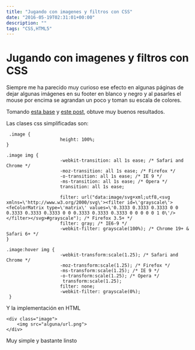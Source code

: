 ```yaml
---
title: "Jugando con imagenes y filtros con CSS"
date: "2016-05-19T02:31:01+00:00"
description: ""
tags: "CSS,HTML5"
---
```

# Jugando con imagenes y filtros con CSS

Siempre me ha parecido muy curioso ese efecto en algunas páginas de dejar algunas imágenes en su footer en blanco y negro y al pasarles el mouse por encima se agrandan un poco y toman su escala de colores.

Tomando [esta base](http://jsfiddle.net/27Syr/1206/) y [este post](http://stackoverflow.com/questions/7273927/image-greyscale-with-css-re-color-on-mouse-over), obtuve muy buenos resultados.

Las clases css simplificadas son:
```
 .image {
                    height: 100%;
}

.image img {
                    -webkit-transition: all 1s ease; /* Safari and Chrome */
                    -moz-transition: all 1s ease; /* Firefox */
                    -o-transition: all 1s ease; /* IE 9 */
                    -ms-transition: all 1s ease; /* Opera */
                    transition: all 1s ease;

                    filter: url("data:image/svg+xml;utf8,<svg xmlns=\'http://www.w3.org/2000/svg\'><filter id=\'grayscale\'><feColorMatrix type=\'matrix\' values=\'0.3333 0.3333 0.3333 0 0 0.3333 0.3333 0.3333 0 0 0.3333 0.3333 0.3333 0 0 0 0 0 1 0\'/></filter></svg>#grayscale"); /* Firefox 3.5+ */
                    filter: gray; /* IE6-9 */
                    -webkit-filter: grayscale(100%); /* Chrome 19+ & Safari 6+ */
}

.image:hover img {
                    -webkit-transform:scale(1.25); /* Safari and Chrome */
                    -moz-transform:scale(1.25); /* Firefox */
                    -ms-transform:scale(1.25); /* IE 9 */
                    -o-transform:scale(1.25); /* Opera */
                     transform:scale(1.25);
                    filter: none;
                    -webkit-filter: grayscale(0%);
 }
```
Y la implementación en HTML

```
<div class="image">
    <img src="alguna/url.png">
</div>
```
Muy simple y bastante linsto


